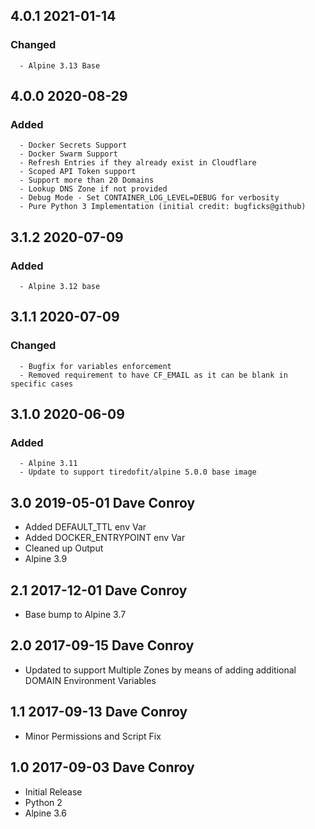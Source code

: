 ## 4.0.1 2021-01-14 <dave at tiredofit dot ca>

   ### Changed
      - Alpine 3.13 Base         


## 4.0.0 2020-08-29 <dave at tiredofit dot ca>

   ### Added
      - Docker Secrets Support
      - Docker Swarm Support
      - Refresh Entries if they already exist in Cloudflare
      - Scoped API Token support
      - Support more than 20 Domains
      - Lookup DNS Zone if not provided
      - Debug Mode - Set CONTAINER_LOG_LEVEL=DEBUG for verbosity
      - Pure Python 3 Implementation (initial credit: bugficks@github)


## 3.1.2 2020-07-09 <dave at tiredofit dot ca>

   ### Added
      - Alpine 3.12 base


## 3.1.1 2020-07-09 <dave at tiredofit dot ca>

   ### Changed
      - Bugfix for variables enforcement
      - Removed requirement to have CF_EMAIL as it can be blank in specific cases


## 3.1.0 2020-06-09 <dave at tiredofit dot ca>

   ### Added
      - Alpine 3.11
      - Update to support tiredofit/alpine 5.0.0 base image


## 3.0 2019-05-01 Dave Conroy <dave at tiredofit.ca>

* Added DEFAULT_TTL env Var
* Added DOCKER_ENTRYPOINT env Var
* Cleaned up Output
* Alpine 3.9

## 2.1 2017-12-01 Dave Conroy <dave at tiredofit.ca>

* Base bump to Alpine 3.7

## 2.0 2017-09-15 Dave Conroy <dave at tiredofit dot ca>

* Updated to support Multiple Zones by means of adding additional DOMAIN Environment Variables

## 1.1 2017-09-13 Dave Conroy <dave at tiredofit dot ca>

* Minor Permissions and Script Fix

## 1.0 2017-09-03 Dave Conroy <dave at tiredofit dot ca>

* Initial Release
* Python 2
* Alpine 3.6

